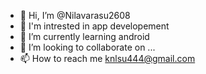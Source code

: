 - 👋 Hi, I’m @Nilavarasu2608
- 👀 I'm intrested in app developement
- 🌱 I’m currently learning android
- 💞️ I’m looking to collaborate on ...
- 📫 How to reach me knlsu444@gmail.com

<!---
Nilavarasu2608/Nilavarasu2608 is a ✨ special ✨ repository because its `README.md` (this file) appears on your GitHub profile.
You can click the Preview link to take a look at your changes.
--->
